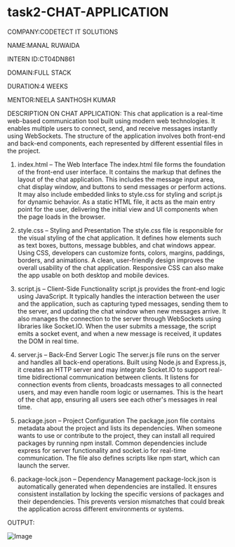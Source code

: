 # task2-CHAT-APPLICATION

COMPANY:CODETECT IT SOLUTIONS

NAME:MANAL RUWAIDA

INTERN ID:CT04DN861

DOMAIN:FULL STACK

DURATION:4 WEEKS

MENTOR:NEELA SANTHOSH KUMAR

DESCRIPTION ON CHAT APPLICATION:
This chat application is a real-time web-based communication tool built using modern web technologies. It enables multiple users to connect, send, and receive messages instantly using WebSockets. The structure of the application involves both front-end and back-end components, each represented by different essential files in the project.

1. index.html – The Web Interface
The index.html file forms the foundation of the front-end user interface. It contains the markup that defines the layout of the chat application. This includes the message input area, chat display window, and buttons to send messages or perform actions. It may also include embedded links to style.css for styling and script.js for dynamic behavior. As a static HTML file, it acts as the main entry point for the user, delivering the initial view and UI components when the page loads in the browser.

2. style.css – Styling and Presentation
The style.css file is responsible for the visual styling of the chat application. It defines how elements such as text boxes, buttons, message bubbles, and chat windows appear. Using CSS, developers can customize fonts, colors, margins, paddings, borders, and animations. A clean, user-friendly design improves the overall usability of the chat application. Responsive CSS can also make the app usable on both desktop and mobile devices.

3. script.js – Client-Side Functionality
script.js provides the front-end logic using JavaScript. It typically handles the interaction between the user and the application, such as capturing typed messages, sending them to the server, and updating the chat window when new messages arrive. It also manages the connection to the server through WebSockets using libraries like Socket.IO. When the user submits a message, the script emits a socket event, and when a new message is received, it updates the DOM in real time.

4. server.js – Back-End Server Logic
The server.js file runs on the server and handles all back-end operations. Built using Node.js and Express.js, it creates an HTTP server and may integrate Socket.IO to support real-time bidirectional communication between clients. It listens for connection events from clients, broadcasts messages to all connected users, and may even handle room logic or usernames. This is the heart of the chat app, ensuring all users see each other's messages in real time.

5. package.json – Project Configuration
The package.json file contains metadata about the project and lists its dependencies. When someone wants to use or contribute to the project, they can install all required packages by running npm install. Common dependencies include express for server functionality and socket.io for real-time communication. The file also defines scripts like npm start, which can launch the server.

6. package-lock.json – Dependency Management
package-lock.json is automatically generated when dependencies are installed. It ensures consistent installation by locking the specific versions of packages and their dependencies. This prevents version mismatches that could break the application across different environments or systems.

OUTPUT:

![Image](https://github.com/user-attachments/assets/ea4a376d-a1e1-42c6-9740-5677cdb05c8e)
